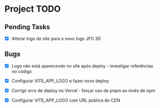 # Project TODO

## Pending Tasks

- [x] Alterar logo do site para o novo logo JFG 3D



## Bugs

- [x] Logo não está aparecendo no site após deploy - investigar referências no código
- [x] Configurar VITE_APP_LOGO e fazer novo deploy



- [x] Corrigir erro de deploy no Vercel - forçar uso de pnpm ao invés de npm



- [x] Configurar VITE_APP_LOGO com URL pública do CDN

